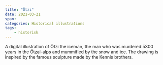 ```yaml
---
title: "Ötzi"
date: 2021-03-21
span:
categories: Historical illustrations
tags: 
    - historisk
---
```

A digital illustration of Ötzi the iceman, the man who was murdered 5300 years in the Ötzal-alps and mummified by the snow and ice. The drawing is inspired by the famous sculpture made by the Kennis brothers.
